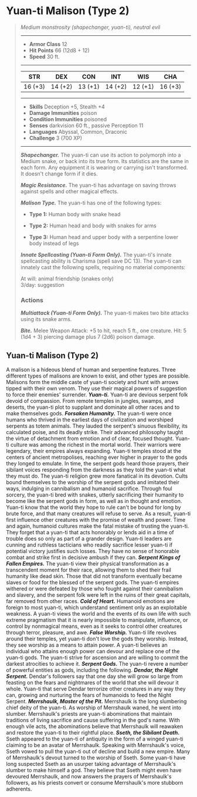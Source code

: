# Yuan-ti Malison (Type 2)
>*Medium monstrosity (shapechanger, yuan-ti), neutral evil*
>___
>- **Armor Class** 12
>- **Hit Points** 66 (12d8 + 12)
>- **Speed** 30 ft.
>___
>|STR|DEX|CON|INT|WIS|CHA|
>|:---:|:---:|:---:|:---:|:---:|:---:|
>|16 (+3)|14 (+2)|13 (+1)|14 (+2)|12 (+1)|16 (+3)|
>___
>- **Skills** Deception +5, Stealth +4
>- **Damage Immunities** poison
>- **Condition Immunities** poisoned
>- **Senses** darkvision 60 ft., passive Perception 11
>- **Languages** Abyssal, Common, Draconic
>- **Challenge** 3 (700 XP)
>___
>***Shapechanger.*** The yuan-ti can use its action to polymorph into a Medium snake, or back into its true form. Its statistics are the same in each form. Any equipment it is wearing or carrying isn't transformed. It doesn't change form if it dies.  
>
>***Magic Resistance.*** The yuan-ti has advantage on saving throws against spells and other magical effects.  
>
>***Malison Type.*** The yuan-ti has one of the following types:  
>- **Type 1:** Human body with snake head
>
>- **Type 2:** Human head and body with snakes for arms
>
>- **Type 3:** Human head and upper body with a serpentine lower body instead of legs
>
>
>***Innate Spellcasting (Yuan-ti Form Only).*** The yuan-ti's innate spellcasting ability is Charisma (spell save DC 13). The yuan-ti can innately cast the following spells, requiring no material components:  
>
>At will: animal friendship (snakes only)  
>3/day: suggestion  
>
>### Actions
>***Multiattack (Yuan-ti Form Only).*** The yuan-ti makes two bite attacks using its snake arms.  
>
>***Bite.*** Melee Weapon Attack: +5 to hit, reach 5 ft., one creature. Hit: 5 (1d4 + 3) piercing damage plus 7 (2d6) poison damage.
## Yuan-ti Malison (Type 2)
A malison is a hideous blend of human and serpentine features. Three different types of malisons are known to exist, and other types are possible. Malisons form the middle caste of yuan-ti society and hunt with arrows tipped with their own venom. They use their magical powers of suggestion to force their enemies' surrender.
***Yuan-ti.*** Yuan-ti are devious serpent folk devoid of compassion. From remote temples in jungles, swamps, and deserts, the yuan-ti plot to supplant and dominate all other races and to make themselves gods.
***Forsaken Humanity.***  The yuan-ti were once humans who thrived in the earliest days of civilization and worshiped serpents as totem animals. They lauded the serpent's sinuous flexibility, its calculated poise, and its deadly strike. Their advanced philosophy taught the virtue of detachment from emotion and of clear, focused thought.
Yuan-ti culture was among the richest in the mortal world. Their warriors were legendary, their empires always expanding. Yuan-ti temples stood at the centers of ancient metropolises, reaching ever higher in prayer to the gods they longed to emulate. In time, the serpent gods heard those prayers, their sibilant voices responding from the darkness as they told the yuan-ti what they must do. The yuan-ti religion grew more fanatical in its devotion. Cults bound themselves to the worship of the serpent gods and imitated their ways, indulging in cannibalism and humanoid sacrifice. Through foul sorcery, the yuan-ti bred with snakes, utterly sacrificing their humanity to become like the serpent gods in form, as well as in thought and emotion.
Yuan-ti know that the world they hope to rule can't be bound for long by brute force, and that many creatures will refuse to serve. As a result, yuan-ti first influence other creatures with the promise of wealth and power. Time and again, humanoid cultures make the fatal mistake of trusting the yuan-ti. They forget that a yuan-ti that acts honorably or lends aid in a time of trouble does so only as part of a grander design.
Yuan-ti leaders are cunning and ruthless tacticians who readily sacrifice lesser yuan-ti if potential victory justifies such losses. They have no sense of honorable combat and strike first in decisive ambush if they can.
***Serpent Kings of Fallen Empires.***  The yuan-ti view their physical transformation as a transcendent moment for their race, allowing them to shed their frail humanity like dead skin. Those that did not transform eventually became slaves or food for the blessed of the serpent gods. The yuan-ti empires withered or were defeated by those who fought against their cannibalism and slavery, and the serpent folk were left in the ruins of their great capitals, far removed from other races.
***Cold of Heart.***  Humanoid emotions are foreign to most yuan-ti, which understand sentiment only as an exploitable weakness. A yuan-ti views the world and the events of its own life with such extreme pragmatism that it is nearly impossible to manipulate, influence, or control by nonmagical means, even as it seeks to control other creatures through terror, pleasure, and awe.
***False Worship.***  Yuan-ti life revolves around their temples, yet yuan-ti don't love the gods they worship. Instead, they see worship as a means to attain power. A yuan-ti believes an individual who attains enough power can devour and replace one of the yuan-ti gods. The yuan-ti strive for ascension and are willing to commit the darkest atrocities to achieve it.
***Serpent Gods.*** The yuan-ti revere a number of powerful entities as gods, including the following.
***Dendar, the Night Serpent.***  Dendar's followers say that one day she will grow so large from feasting on the fears and nightmares of the world that she will devour it whole. Yuan-ti that serve Dendar terrorize other creatures in any way they can, growing and nurturing the fears of humanoids to feed the Night Serpent.
***Merrshaulk, Master of the Pit.***  Merrshaulk is the long slumbering chief deity of the yuan-ti. As worship of Merrshaulk waned, he went into slumber. Merrshaulk's priests are yuan-ti abominations that maintain traditions of living sacrifice and cause suffering in the god's name. With enough vile acts, the abominations believe that Merrshaulk will reawaken and restore the yuan-ti to their rightful place.
***Sseth, the Sibilant Death.***  Sseth appeared to the yuan-ti of antiquity in the form of a winged yuan-ti claiming to be an avatar of Merrshaulk. Speaking with Merrshaulk's voice, Sseth vowed to pull the yuan-ti out of decline and build a new empire. Many of Merrshaulk's devout turned to the worship of Sseth. Some yuan-ti have long suspected Sseth as an usurper taking advantage of Merrshaulk's slumber to make himself a god. They believe that Sseth might even have devoured Merrshaulk, and now answers the prayers of Merrshaulk's followers, as his priests convert or consume Merrshaulk's more stubborn adherents.